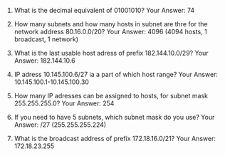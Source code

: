 1. What is the decimal equivalent of 01001010?
Your Answer: 74

2. How many subnets and how many hosts in subnet are thre for the network address 80.16.0.0/20?
Your Answer: 4096 (4094 hosts, 1 broadcast, 1 network)

3. What is the last usable host adress of prefix 182.144.10.0/29?
Your Answer: 182.144.10.6

4. IP adress 10.145.100.6/27 ia a part of which host range?
Your Answer: 10.145.100.1-10.145.100.30

5. How many IP adresses can be assigned to hosts, for subnet mask 255.255.255.0?
Your Answer: 254

6. If you need to have 5 subnets, which subnet mask do you use?
Your Answer: /27 (255.255.255.224)

7. What is the broadcast address of prefix 172.18.16.0/21?
Your Answer: 172.18.23.255